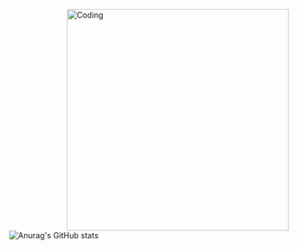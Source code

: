  <img align="right" alt="Coding" width="400" src="images-wixmp-ed30a86b8c4ca887773594c2.wixmp.com/f/eb274e63-199b-4293-8bb3-6437f133e9b6/dcyab75-9ac13a29-d1c4-4807-a669-b94fe5c22a66.gif?token=eyJ0eXAiOiJKV1QiLCJhbGciOiJIUzI1NiJ9.eyJzdWIiOiJ1cm46YXBwOjdlMGQxODg5ODIyNjQzNzNhNWYwZDQxNWVhMGQyNmUwIiwiaXNzIjoidXJuOmFwcDo3ZTBkMTg4OTgyMjY0MzczYTVmMGQ0MTVlYTBkMjZlMCIsIm9iaiI6W1t7InBhdGgiOiJcL2ZcL2ViMjc0ZTYzLTE5OWItNDI5My04YmIzLTY0MzdmMTMzZTliNlwvZGN5YWI3NS05YWMxM2EyOS1kMWM0LTQ4MDctYTY2OS1iOTRmZTVjMjJhNjYuZ2lmIn1dXSwiYXVkIjpbInVybjpzZXJ2aWNlOmZpbGUuZG93bmxvYWQiXX0.VHa03V6hPtApUUgRt2uwuUNt9rp-GusWtnt8UZ4ca9M">

![Anurag's GitHub stats](https://github-readme-stats.vercel.app/api?username=slayywrld&show_icons=true&theme=radical)
